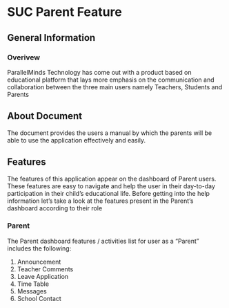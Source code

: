 # SUC Parent Feature #
## General Information ##
### Overivew ###
ParallelMinds Technology has come out with a product based on educational platform that
lays more emphasis on the communication and collaboration between the three main
users namely Teachers, Students and Parents
## About Document ##
The document provides the users a manual by which the parents will be able to use the
application effectively and easily.
## Features ##
The features of this application appear on the dashboard of Parent users. These features
are easy to navigate and help the user in their day-to-day participation in their child’s
educational life. Before getting into the help information let’s take a look at the features
present in the Parent’s dashboard according to their role
### Parent ###
The Parent dashboard features / activities list for user as a “Parent” includes the
following:
1. Announcement
2. Teacher Comments
3. Leave Application
4. Time Table
5. Messages
6. School Contact 
